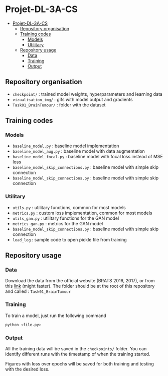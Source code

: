 # Projet-DL-3A-CS

- [Projet-DL-3A-CS](#projet-dl-3a-cs)
  - [Repository organisation](#repository-organisation)
  - [Training codes](#training-codes)
    - [Models](#models)
    - [Utilitary](#utilitary)
  - [Repository usage](#repository-usage)
    - [Data](#data)
    - [Training](#training)
    - [Output](#output)


## Repository organisation

- `checkpoint/` : trained model weights, hyperparameters and learning data
- `vizualisation_img/` : gifs with model output and gradients
- `Task01_BrainTumour/` : folder with the dataset 

## Training codes  

### Models 

- `baseline_model.py` : baseline model implementation
- `baseline_model_aug.py` : baseline model with data augmentation
- `baseline_model_focal.py` : baseline model with focal loss instead of MSE loss
- `baseline_model_skip_connections.py` : baseline model with simple skip connection
- `baseline_model_skip_connections.py` : baseline model with simple skip connection
  
### Utilitary 
- `utils.py` : utilitary functions, common for most models
- `metrics.py` : custom loss implementation, common for most models
- `utils_gan.py` : utilitary functions for the GAN model
- `metrics_gan.py` : metrics for the GAN model
- `baseline_model_skip_connections.py` : baseline model with simple skip connection
- `load_log` : sample code to open pickle file from training 
  

## Repository usage 

### Data

Download the data from the official website (BRATS 2016, 2017), or from this [link](https://centralesupelec-my.sharepoint.com/:f:/g/personal/tristan_beolet_student-cs_fr/ErkVSEpIkuxGow294KqM9AEBNak8PfJNZ3Q-Ffq0yPK_1g?e=4huX1h) (might faster). The folder should be at the root of this repository and called : `Task01_BrainTumour`

### Training

To train a model, just run the following command 
```bash 
python <file.py>
```


### Output

All the training data will be saved in the `checkpoints/` folder. You can identify different runs with the timestamp of when the training started. 

Figures with loss over epochs will be saved for both training and testing with the desired loss. 
  